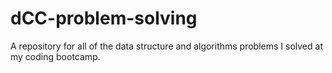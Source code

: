 # dCC-problem-solving
A repository for all of the data structure and algorithms problems I solved at my coding bootcamp.
